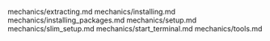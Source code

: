 mechanics/extracting.md
mechanics/installing.md
mechanics/installing_packages.md
mechanics/setup.md
mechanics/slim_setup.md
mechanics/start_terminal.md
mechanics/tools.md
